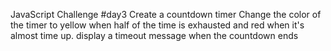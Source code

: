 JavaScript Challenge #day3
Create a countdown timer
Change the color of the timer to yellow when half of the time is exhausted and red when it's almost time up. display a timeout message when the countdown ends
